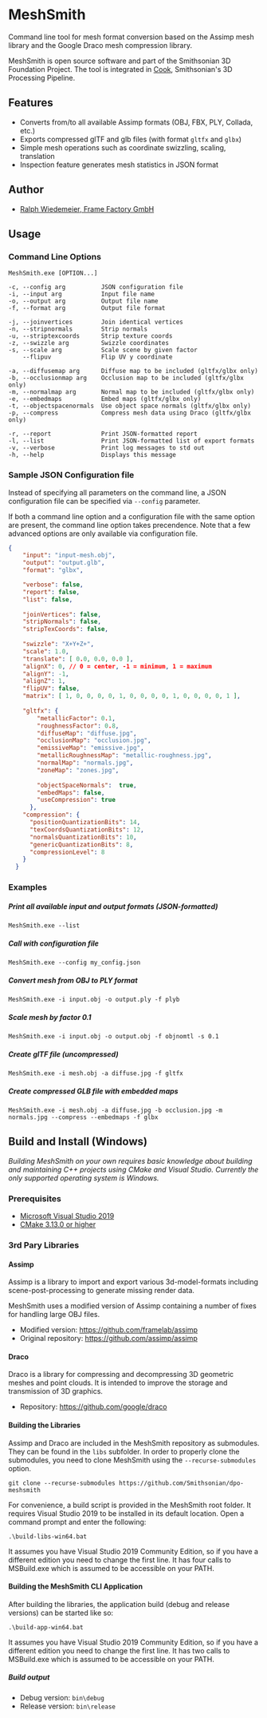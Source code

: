 # MeshSmith
Command line tool for mesh format conversion based on the Assimp mesh library and the Google Draco mesh compression library.

MeshSmith is open source software and part of the Smithsonian 3D Foundation Project. The tool is integrated in [Cook](https://github.com/Smithsonian/dpo-cook), Smithsonian's 3D Processing Pipeline.

## Features
* Converts from/to all available Assimp formats (OBJ, FBX, PLY, Collada, etc.)
* Exports compressed glTF and glb files (with format `gltfx` and `glbx`)
* Simple mesh operations such as coordinate swizzling, scaling, translation
* Inspection feature generates mesh statistics in JSON format

## Author
- [Ralph Wiedemeier, Frame Factory GmbH](https://github.com/framelab)

## Usage
### Command Line Options
```
MeshSmith.exe [OPTION...]

-c, --config arg          JSON configuration file
-i, --input arg           Input file name
-o, --output arg          Output file name
-f, --format arg          Output file format

-j, --joinvertices        Join identical vertices
-n, --stripnormals        Strip normals
-u, --striptexcoords      Strip texture coords
-z, --swizzle arg         Swizzle coordinates
-s, --scale arg           Scale scene by given factor
    --flipuv              Flip UV y coordinate

-a, --diffusemap arg      Diffuse map to be included (gltfx/glbx only)
-b, --occlusionmap arg    Occlusion map to be included (gltfx/glbx only)
-m, --normalmap arg       Normal map to be included (gltfx/glbx only)
-e, --embedmaps           Embed maps (gltfx/glbx only)
-t, --objectspacenormals  Use object space normals (gltfx/glbx only)
-p, --compress            Compress mesh data using Draco (gltfx/glbx only)

-r, --report              Print JSON-formatted report
-l, --list                Print JSON-formatted list of export formats
-v, --verbose             Print log messages to std out
-h, --help                Displays this message
```

### Sample JSON Configuration file
Instead of specifying all parameters on the command line, a JSON configuration file can be specified via `--config` parameter.

If both a command line option and a configuration file with the same option are present, the command line option takes precendence. Note that a few advanced options are only available via configuration file.

```json
{
    "input": "input-mesh.obj",
    "output": "output.glb",
    "format": "glbx",

    "verbose": false,
    "report": false,
    "list": false,
    
    "joinVertices": false,
    "stripNormals": false,
    "stripTexCoords": false,
    
    "swizzle": "X+Y+Z+",
    "scale": 1.0,
    "translate": [ 0.0, 0.0, 0.0 ],
    "alignX": 0, // 0 = center, -1 = minimum, 1 = maximum
    "alignY": -1,
    "alignZ": 1,
    "flipUV": false,
    "matrix": [ 1, 0, 0, 0, 0, 1, 0, 0, 0, 0, 1, 0, 0, 0, 0, 1 ],
    
    "gltfx": {
        "metallicFactor": 0.1,
        "roughnessFactor": 0.8,
        "diffuseMap": "diffuse.jpg",
        "occlusionMap": "occlusion.jpg",
        "emissiveMap": "emissive.jpg",
        "metallicRoughnessMap": "metallic-roughness.jpg",
        "normalMap": "normals.jpg",
        "zoneMap": "zones.jpg",
  
        "objectSpaceNormals":  true,
        "embedMaps": false,
        "useCompression": true
      },
    "compression": {
      "positionQuantizationBits": 14,
      "texCoordsQuantizationBits": 12,
      "normalsQuantizationBits": 10,
      "genericQuantizationBits": 8,
      "compressionLevel": 8
    }
  }
```

### Examples

##### Print all available input and output formats (JSON-formatted)
````
MeshSmith.exe --list
````
##### Call with configuration file
```
MeshSmith.exe --config my_config.json
```
##### Convert mesh from OBJ to PLY format
```
MeshSmith.exe -i input.obj -o output.ply -f plyb
```
##### Scale mesh by factor 0.1
```
MeshSmith.exe -i input.obj -o output.obj -f objnomtl -s 0.1
```
##### Create glTF file (uncompressed)
```
MeshSmith.exe -i mesh.obj -a diffuse.jpg -f gltfx
```
##### Create compressed GLB file with embedded maps
```
MeshSmith.exe -i mesh.obj -a diffuse.jpg -b occlusion.jpg -m normals.jpg --compress --embedmaps -f glbx
```

## Build and Install (Windows)

*Building MeshSmith on your own requires basic knowledge about building and maintaining C++ projects using CMake and Visual Studio. Currently the only supported operating system is Windows.*

### Prerequisites
- [Microsoft Visual Studio 2019](https://visualstudio.microsoft.com/vs/)
- [CMake 3.13.0 or higher](https://cmake.org/)

### 3rd Pary Libraries
#### Assimp

Assimp is a library to import and export various 3d-model-formats including scene-post-processing to generate missing render data.

MeshSmith uses a modified version of Assimp containing a number of fixes for handling large OBJ files.

- Modified version: https://github.com/framelab/assimp
- Original repository: https://github.com/assimp/assimp

#### Draco

Draco is a library for compressing and decompressing 3D geometric meshes and point clouds. It is intended to improve the storage and transmission of 3D graphics.

- Repository: https://github.com/google/draco

#### Building the Libraries

Assimp and Draco are included in the MeshSmith repository as submodules. They can be found
in the `libs` subfolder. In order to properly clone the submodules, you need to clone
MeshSmith using the `--recurse-submodules` option.

```
git clone --recurse-submodules https://github.com/Smithsonian/dpo-meshsmith
```

For convenience, a build script is provided in the MeshSmith root folder. It requires Visual Studio 2019 to be installed in its default location. Open a command
prompt and enter the following:

```
.\build-libs-win64.bat
```
It assumes you have Visual Studio 2019 Community Edition, so if you have a different edition you need to change the first line.
It has four calls to MSBuild.exe which is assumed to be accessible on your PATH.

#### Building the  MeshSmith CLI Application

After building the libraries, the application build (debug and release versions) can be started like so:
```
.\build-app-win64.bat
```
It assumes you have Visual Studio 2019 Community Edition, so if you have a different edition you need to change the first line.
It has two calls to MSBuild.exe which is assumed to be accessible on your PATH.

##### Build output

- Debug version: `bin\debug`
- Release version: `bin\release`
